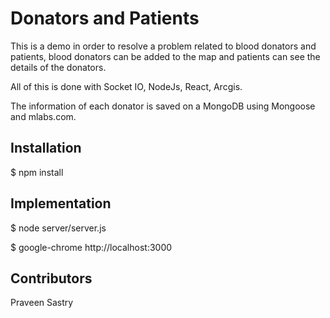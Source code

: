 # Donators and Patients

This is a demo in order to resolve a problem related to blood donators and patients, blood donators can be added to the map and patients can see the details of the donators.

All of this is done with Socket IO, NodeJs, React, Arcgis.

The information of each donator is saved on a MongoDB using Mongoose and mlabs.com.

## Installation

$ npm install

## Implementation

$ node server/server.js

$ google-chrome http://localhost:3000

## Contributors

Praveen Sastry
